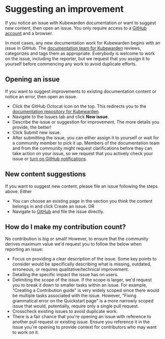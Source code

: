 # Suggesting an improvement

If you notice an issue with Kubewarden documentation or want to suggest new content, then open an issue. You only require access to a [GitHub account](https://github.com/join) and a browser.

In most cases, any new documentation work for Kubewarden begins with an issue in GitHub. The [documentation team for Kubewarden](https://github.com/orgs/kubewarden/teams/kubewarden-documentation) reviews, categorizes and tags them as appropriate. Everybody is welcome to work on the issue, including the reporter, but we request that you assign it to yourself before commencing any work to avoid duplicate efforts.

## Opening an issue

If you want to suggest improvements to existing documentation content or notice an error, then open an issue.

- Click the GitHub Octocat icon on the top. This redirects you to the [documentation repository for Kubewarden](https://github.com/kubewarden/docs).
- Navigate to the Issues tab and click **New issue**.
- Describe the issue or suggestion for improvement. The more details you provide, the better!
- Click Submit new issue.
- After submitting the issue, you can either assign it to yourself or wait for a community member to pick it up. Members of the documentation team and from the community might request clarifications before they can take action on your issue, so we request that you actively check your issue or [turn on GitHub notifications](https://docs.github.com/en/account-and-profile/managing-subscriptions-and-notifications-on-github/setting-up-notifications/configuring-notifications).

## New content suggestions

If you want to suggest new content, please file an issue following the steps above. Either

- You can choose an existing page in the section you think the content belongs in and click Create an issue.
OR
- Navigate to [GitHub](https://github.com/kubewarden/docs/issues/new/choose) and file the issue directly.

## How do I make my contribution count?

No contribution is big or small! However, to ensure that the community derives maximum value we'd request you to follow the below when reporting an issue:

- Focus on providing a clear description of the issue. Some key points to consider would be specifically describing what is missing, outdated, erroneous, or requires qualitative/technical improvement.
- Detailing the specific impact the issue has on users.
- Delimiting the scope of the issue. If the scope is larger, we'd request you to break it down to smaller tasks within an issue. For example, "Creating a Contribution guide" is very widely scoped since there would be multiple tasks associated with the issue. However, "Fixing grammatical error on the Quickstart page" is a more narrowly scoped issue that would, potentially, require only a single pull request.
- Crosscheck existing issues to avoid duplicate work.
- There is a fair chance that you're opening an issue with reference to another pull request or existing issue. Ensure you reference it in the issue you're opening to provide context for contributors who may want to work on it.
